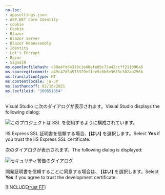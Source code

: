```yaml
---
no-loc:
- appsettings.json
- ASP.NET Core Identity
- cookie
- Cookie
- Blazor
- Blazor Server
- Blazor WebAssembly
- Identity
- Let's Encrypt
- Razor
- SignalR
ms.openlocfilehash: c38e4fdd4319c1e40efe80c73a42ccff211096a6
ms.sourcegitcommit: a49c47d5a573379effee5c6b6e36f5c302aa756b
ms.translationtype: HT
ms.contentlocale: ja-JP
ms.lasthandoff: 02/16/2021
ms.locfileid: "100551354"
---
```

<span data-ttu-id="4715d-101">Visual Studio に次のダイアログが表示されます。</span><span class="sxs-lookup"><span data-stu-id="4715d-101">Visual Studio displays the following dialog:</span></span>

![このプロジェクトは SSL を使用するように構成されています。](~/getting-started/_static/trustCert.png)

<span data-ttu-id="4715d-105">IIS Express SSL 証明書を信頼する場合、**[はい]** を選択します。</span><span class="sxs-lookup"><span data-stu-id="4715d-105">Select **Yes** if you trust the IIS Express SSL certificate.</span></span>

<span data-ttu-id="4715d-106">次のダイアログが表示されます。</span><span class="sxs-lookup"><span data-stu-id="4715d-106">The following dialog is displayed:</span></span>

![セキュリティ警告のダイアログ](~/getting-started/_static/cert.png)

<span data-ttu-id="4715d-108">開発証明書を信頼することに同意する場合は、 **[はい]** を選択します。</span><span class="sxs-lookup"><span data-stu-id="4715d-108">Select **Yes** if you agree to trust the development certificate.</span></span>

[!INCLUDE[trust FF](~/includes/trust-ff.md)]